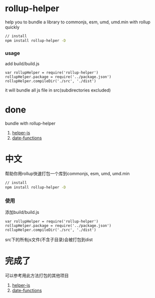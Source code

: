 # rollup-helper
help you to bundle a library to commonjs, esm, umd, umd.min with rollup quickly
```sh
// install
npm install rollup-helper -D
```
### usage
add build/build.js
```
var rollupHelper = require('rollup-helper')
rollupHelper.package = require('../package.json')
rollupHelper.compileDir('./src', './dist')

```
it will bundle all js file in src(subdirectories excluded)

# done
bundle with rollup-helper
  1. [helper-js](https://github.com/phphe/helper-js)
  2. [date-functions](https://github.com/phphe/date-functions)

# 中文
帮助你用rollup快速打包一个库到commonjs, esm, umd, umd.min
```sh
// install
npm install rollup-helper -D
```
### 使用
添加build/build.js
```
var rollupHelper = require('rollup-helper')
rollupHelper.package = require('../package.json')
rollupHelper.compileDir('./src', './dist')

```
src下的所有js文件(不含子目录)会被打包到dist

# 完成了
可以参考用此方法打包的其他项目
  1. [helper-js](https://github.com/phphe/helper-js)
  2. [date-functions](https://github.com/phphe/date-functions)
